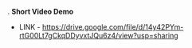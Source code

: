 
. **Short Video Demo**
   - LINK - https://drive.google.com/file/d/14y42PYm-rtG00Lt7gCkqDDyvxtJQu6z4/view?usp=sharing
